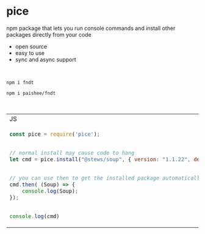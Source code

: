 # pice
npm package that lets you run console commands and install other packages directly from your code

- open source
- easy to use
- sync and async support

<br>

```console
npm i fndt
```
```console
npm i paishee/fndt
```

<br>

<table>
<tr>
<td>JS</td><td>Output</td>
</tr>
<tr>
<td>
  
```js
const pice = require('pice');


// normal install may cause code to hang
let cmd = pice.install("@stews/soup", { version: "1.1.22", dev: true });


// you can use then to get the installed package automatically
cmd.then( (Soup) => {
    console.log(Soup);
});


console.log(cmd)
```

</td>

<td>

```js
[class Soup]

PiceCommand {
  str: 'npm install @stews/soup@1.1.22 --save-dev',
  pkg: '@stews/soup',
  argsList: [Object],
  args: { version: '1.1.22', dev: true },
  async: false,
  __listeners: [Object],
  __executor: [Buffer]
}
```
  
</td>

</tr>
</table>
